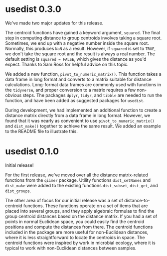 # usedist 0.3.0

We've made two major updates for this release.

The centroid functions have gained a keyword argument, `squared`. The final
step in computing distance to group centroids involves taking a square root.
Sometimes, we end up with a negative number inside the square root. Normally,
this produces `NaN` as a result. However, if `squared` is set to `TRUE`, we
don't take the square root and the result is always a real number. The default
setting is `squared = FALSE`, which gives the distance as you'd expect. Thanks
to Sam Ross for helpful advice on this topic.

We added a new function, `pivot_to_numeric_matrix()`. This function takes a
data frame in long format and converts to a matrix suitable for distance
calculations. Long-format data frames are commonly used with functions in the
`tidyverse`, and proper conversion to a matrix requires a few non-obvious
steps. The packages `dplyr`, `tidyr`, and `tibble` are needed to run the
function, and have been added as suggested packages for `usedist`.

During development, we had implemented an additional function to create a
distance matrix directly from a data frame in long format. However, we found
that it was nearly as convenient to use `pivot_to_numeric_matrix()` and
`dist_make()` together to achieve the same result. We added an example to the
README file to illustrate this.

# usedist 0.1.0

Initial release!

For the first release, we've moved over all the distance matrix-related
functions from the `qiimer` package.  Utility functions `dist_setNames` and
`dist_make` were added to the existing functions `dist_subset`, `dist_get`, and
`dist_groups`.

The other area of focus for our initial release was a set of
distance-to-centroid functions.  These functions operate on a set of items
that are placed into several groups, and they apply algebraic formulas to find
the group centroid distances based on the distance matrix.  If you had a set
of points in normal Euclidean space, you could easily find the centroid
positions and compute the distances from there.  The centroid functions
included in the package are more useful for non-Euclidean distances, where it
is less straightforward to locate the centroids in space.  The centroid
functions were inspired by work in microbial ecology, where it is typical to
work with non-Euclidean distances between samples.
